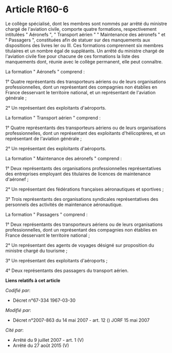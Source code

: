 # Article R160-6

Le collège spécialisé, dont les membres sont nommés par arrêté du ministre chargé de l'aviation civile, comporte quatre
formations, respectivement intitulées " Aéronefs ", " Transport aérien " " Maintenance des aéronefs " et " Passagers ",
constituées afin de statuer sur des manquements aux dispositions des livres Ier ou III. Ces formations comprennent six
membres titulaires et un nombre égal de suppléants. Un arrêté du ministre chargé de l'aviation civile fixe pour chacune de
ces formations la liste des manquements dont, réunie avec le collège permanent, elle peut connaître.

La formation " Aéronefs " comprend :

1° Quatre représentants des transporteurs aériens ou de leurs organisations professionnelles, dont un représentant des
compagnies non établies en France desservant le territoire national, et un représentant de l'aviation générale ;

2° Un représentant des exploitants d'aéroports.

La formation " Transport aérien " comprend :

1° Quatre représentants des transporteurs aériens ou de leurs organisations professionnelles, dont un représentant des
exploitants d'hélicoptères, et un représentant de l'aviation générale ;

2° Un représentant des exploitants d'aéroports.

La formation " Maintenance des aéronefs " comprend :

1° Deux représentants des organisations professionnelles représentatives des entreprises employant des titulaires de licences
de maintenance d'aéronef ;

2° Un représentant des fédérations françaises aéronautiques et sportives ;

3° Trois représentants des organisations syndicales représentatives des personnels des activités de maintenance aéronautique.

La formation " Passagers " comprend :

1° Deux représentants des transporteurs aériens ou de leurs organisations professionnelles, dont un représentant des
compagnies non établies en France desservant le territoire national ;

2° Un représentant des agents de voyages désigné sur proposition du ministre chargé du tourisme ;

3° Un représentant des exploitants d'aéroports ;

4° Deux représentants des passagers du transport aérien.

**Liens relatifs à cet article**

_Codifié par_:

  - Décret n°67-334 1967-03-30

_Modifié par_:

  - Décret n°2007-863 du 14 mai 2007 - art. 12 () JORF 15 mai 2007

_Cité par_:

  - Arrêté du 9 juillet 2007 - art. 1 (V)
  - Arrêté du 27 août 2015 (V)
